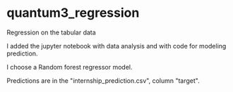 # quantum3_regression
Regression on the tabular data

I added the jupyter notebook with data analysis and with code for modeling prediction.

I choose a Random forest regressor model. 

Predictions are in the "internship_prediction.csv", column "target".
